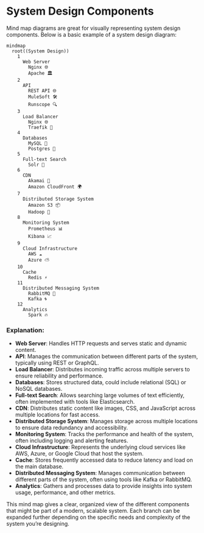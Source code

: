 # System Design Components

Mind map diagrams are great for visually representing system design components. Below is a basic example of a system design diagram:

```mermaid
mindmap
  root((System Design))
    1
      Web Server
        Nginx 🌐
        Apache 🏛️
    2 
      API
        REST API 🌐
        MuleSoft 🛠️
        Runscope 🔍
    3 
      Load Balancer
        Nginx 🌐
        Traefik 🧭
    4
      Databases
        MySQL 🐬
        Postgres 🐘
    5
      Full-text Search
        Solr 🌟
    6
      CDN
        Akamai 🚀
        Amazon CloudFront 🌍
    7 
      Distributed Storage System
        Amazon S3 📦
        Hadoop 🐘
    8 
      Monitoring System
        Prometheus 📊
        Kibana 📈
    9 
      Cloud Infrastructure
        AWS ☁️
        Azure ⛅
    10
      Cache
        Redis ⚡
    11 
      Distributed Messaging System
        RabbitMQ 🐇
        Kafka 🌀
    12
      Analytics
        Spark 🔥
```

### Explanation:
- **Web Server**: Handles HTTP requests and serves static and dynamic content.
- **API**: Manages the communication between different parts of the system, typically using REST or GraphQL.
- **Load Balancer**: Distributes incoming traffic across multiple servers to ensure reliability and performance.
- **Databases**: Stores structured data, could include relational (SQL) or NoSQL databases.
- **Full-text Search**: Allows searching large volumes of text efficiently, often implemented with tools like Elasticsearch.
- **CDN**: Distributes static content like images, CSS, and JavaScript across multiple locations for fast access.
- **Distributed Storage System**: Manages storage across multiple locations to ensure data redundancy and accessibility.
- **Monitoring System**: Tracks the performance and health of the system, often including logging and alerting features.
- **Cloud Infrastructure**: Represents the underlying cloud services like AWS, Azure, or Google Cloud that host the system.
- **Cache**: Stores frequently accessed data to reduce latency and load on the main database.
- **Distributed Messaging System**: Manages communication between different parts of the system, often using tools like Kafka or RabbitMQ.
- **Analytics**: Gathers and processes data to provide insights into system usage, performance, and other metrics.

This mind map gives a clear, organized view of the different components that might be part of a modern, scalable system. Each branch can be expanded further depending on the specific needs and complexity of the system you’re designing.